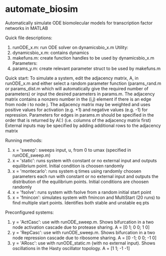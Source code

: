 # automate_biosim
Automatically simulate ODE biomolecular models for transcription factor networks in MATLAB

Quick file descriptions:
1) runODE_x.m: run ODE solver on dynamicsbio_x.m
Utility:
2) dynamicsbio_x.m: contains dynamics
3) makefuns.m: create function handles to be used by dynamicsbio_x.m
Parameters:
4) params_y.m: create relevant parameter struct to be used by makefuns.m

Quick start:
To simulate a system, edit the adjacency matrix, A, in runODE_x.m and either select a random parameter function (params_rand.m or params_dist.m which will automatically give the required number of parameters) or input the desired parameters in params.m. 
The adjacency matrix contains a nonzero number in the (i,j) element if there is an edge from node i to node j. The adjacency matrix may be weighted and uses positive values for activation (e.g. +1) and negative values (e.g. -1) for repression.
Parameters for edges in params.m should be specified in the order that is returned by A(:) (i.e. columns of the adjacency matrix first)
External inputs may be specified by adding additional rows to the adjacency matrix

Running methods:
1) x = 'sweep': sweeps input, u, from 0 to umax (specified in runODE_sweep.m)
2) x = 'static': runs system with constant or no external input and outputs equilibrium point. Initial condition is choosen randomly
3) x = 'montecarlo': runs system q times using randomly choosen parameters each run with constant or no external input and outputs the distribution of the equilibrium points. Initial conditions are choosen randomly
4) x = 'fsolve': runs system with fsolve from a random initial start point
5) x = 'fmincon': simulates system with fmincon and MultiStart (20 runs) to find multiple start points. Identifies both stable and unstable eq pts

Preconfigured systems:
1) y = 'ActCasc': use with runODE_sweep.m. Shows bifurcation in a two node activation cascade due to protease sharing. A = [0 1; 0 0; 1 0]
2) y = 'RepCasc': use with runODE_sweep.m. Shows bifurcation in a two node repression cascade due to ribosome sharing. A = [0 -1; 0 0; -1 0]
3) y = 'ARosc': use with runODE_static.m (with no external input). Shows oscillations in the Hasty oscillator topology. A = [1 1; -1 -1]
